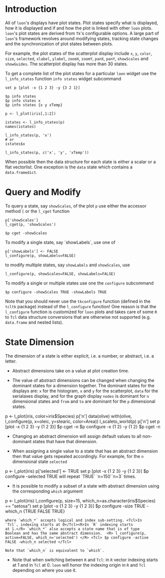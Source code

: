 <script>
window.onload = function() {
    document.getElementById("learn_states").className += " selected";
    setLearnUrl("states");
}
</script>


# Introduction

All of `loon`'s displays have plot states. Plot states specify what is
displayed, how it is displayed and if and how the plot is linked with
other `loon` plots. `loon`'s plot states are derived from `Tk`'s
configurable options.  A large part of `loon`'s framework revolves
around modifying states, tracking state changes and the
synchronization of plot states between plots.

For example, the plot states of the scatterplot display include `x`,
`y`, `color`, `size`, `selected`, `xlabel`, `ylabel`, `zoomX`,
`zoomY`, `panX`, `panY`, `showScales` and `showGuides`. The
scatterplot display has more than 30 states.


To get a complete list of the plot states for a particular `loon`
widget use the <R>`l_info_states` function</R> <Tcl>`info states`
widget subcommand</Tcl>

<Tcl>

~~~
set p [plot -x {1 2 3} -y {3 2 1}]

$p info states
$p info states x
$p info states {x y xTemp}
~~~

</Tcl>

<R>

~~~
p <- l_plot(iris[,1:2])

istates <- l_info_states(p)
names(istates)

l_info_states(p, 'x')
# or
istates$x

l_info_states(p, c('x', 'y', 'xTemp'))
~~~

</R>

When possible then the data structure for each state is either a
scalar or a flat <R>vector</R><Tcl>list</Tcl>. One exception is the
`data` state which contains a <R>`data.frame`</R><Tcl>`dict`</Tcl>.

# Query and Modify

To query a state, say `showScales`, of the plot `p` use <R> either the
accessor method `[` or the `l_cget` function</R>

~~~	
p['showScales']
l_cget(p, 'showScales')
~~~
</R>

<Tcl>

~~~
$p cget -showScales
~~~

</Tcl>

<R>
To modify a single state, say `showLabels`, use one of

~~~
p['showLabels'] <- FALSE
l_configure(p, showLabels=FALSE)
~~~

to modify multiple states, say `showLabels` and `showScales`,  use

~~~
l_configure(p, showScales=FALSE, showLabels=FALSE)
~~~
</R>

<Tcl>

To modify a single or multiple states use one the `configure` subcommand

~~~
$p configure -showScales TRUE -showLabels TRUE
~~~

</Tcl>


<R>

Note that you should never use the `tkconfigure` function (defined in
the `tcltk` package) instead of the `l_configure` function! One reason
is that the `l_configure` function is customized for `loon` plots and
takes care of some `R` to `Tcl` data structure conversions that are
otherwise not supported (e.g. `data.frame` and nested lists).

</R>



# State Dimension

The dimension of a state is either explicit, i.e. a number, or
abstract, i.e. a letter.

  * Abstract dimensions take on a value at plot creation time.

  * The value of abstract dimensions can be changed when changing the
  dominant states for a dimension together. The dominant states for
  the displays are: `x` for the histogram, `x` and `y` for the
  scatterplot, `data` for the serialaxes display, and for the graph
  display `nodes` is dominant for `n` dimensional states and `from`
  and `to` are dominant for the `p` dimensional states.

<R>
	      p <- l_plot(iris, color=iris$Species)
		  p['n']
		  data(olive)
		  with(olive, l_configure(p, x=oleic, y=stearic, color=Area))
		  l_scaleto_world(p)
		  p['n']
</R>
<Tcl>
	      set p [plot -x {1 2 3} -y {1 2 3}]
		  $p cget -n
		  $p configure -x {1 2} -y {1 2}
		  $p cget -n
</Tcl>

  * Changing an abstract dimension will assign default values to all
    non-dominant states that have that dimension.
  
  * When assigning a single value to a state that has an abstract
    dimension then that value gets repeated accordingly. For example,
    for the `n` dimensional state `selected`
	  
<R>
			p <- l_plot(iris)
			p['selected'] <- TRUE
</R>
<Tcl>
			set p [plot -x {1 2 3} -y {1 2 3}]
			$p configure -selected TRUE
</Tcl>
	will repeat `TRUE` <R>`n=150`</R><Tcl>`n=3`</Tcl> times.
	
  * It is possible to modify a subset of a state with abstract
	dimension using the corresponding `which` argument

<R>
			p <- l_plot(iris)
			l_configure(p, size=15, which_n=as.character(iris$Species) == "setosa")
</R>

<Tcl>
			set p [plot -x {1 2 3} -y {1 2 3}]
			$p configure -size TRUE -which_n {TRUE FALSE TRUE}
</Tcl>

	where `which_*` accepts logical and index sub-setting. <Tcl>In
	`Tcl`, indexing starts at 0</Tcl><R>In `R` indexing starts
	at 1.</R> `which_*` also accepts a state name that is of type
	Boolean and has the same abstract dimension.  <R> l_configure(p,
	active=FALSE, which_n='selected') </R> <Tcl> $p configure -active
	FALSE -which_n selected </Tcl>

	Note that `which_n` is equivalent to `which`.

* Note that when switching between `R` and `Tcl`: in `R` vector
  indexing starts at 1 and in `Tcl` at 0. `loon` will honor the
  indexing origin in `R` and `Tcl` depending on where you use it.
